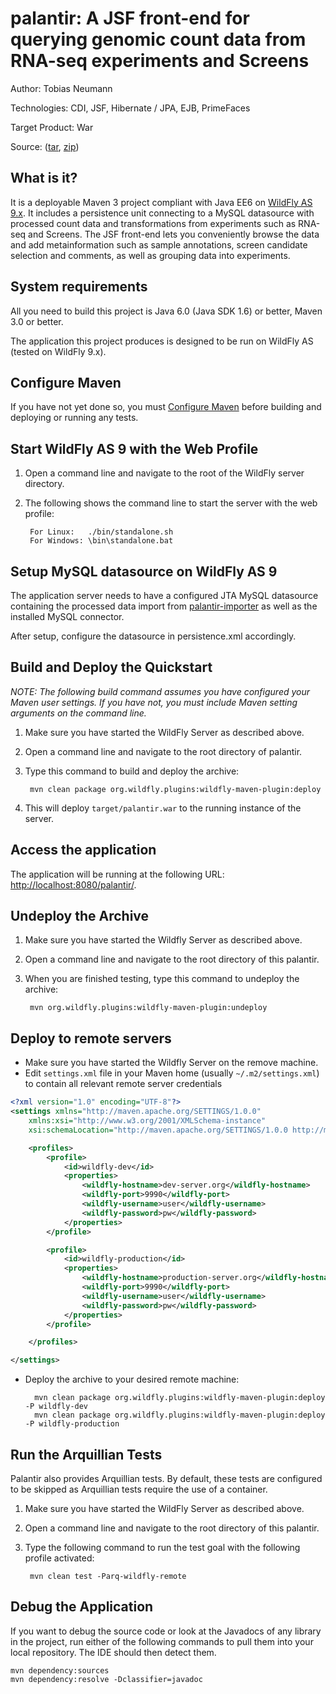 palantir: A JSF front-end for querying genomic count data from RNA-seq experiments and Screens
========================
Author: Tobias Neumann

Technologies: CDI, JSF, Hibernate / JPA, EJB, PrimeFaces

Target Product: War

Source: ([tar](https://github.com/t-neumann/palantir/archive/v0.1.tar.gz), [zip](https://github.com/t-neumann/palantir/archive/v0.1.zip))

What is it?
-----------

It is a deployable Maven 3 project compliant with Java EE6 on [WildFly AS 9.x](http://wildfly.org/downloads/). It includes a persistence unit connecting to a MySQL datasource with processed count data and transformations from experiments such as RNA-seq and Screens. The JSF front-end lets you conveniently browse the data and add metainformation such as sample annotations, screen candidate selection and comments, as well as
grouping data into experiments.  

System requirements
-------------------

All you need to build this project is Java 6.0 (Java SDK 1.6) or better, Maven 3.0 or better.

The application this project produces is designed to be run on WildFly AS (tested on WildFly 9.x). 

 
Configure Maven
---------------

If you have not yet done so, you must [Configure Maven](https://maven.apache.org/guides/mini/guide-configuring-maven.html) before building and deploying or running any tests.


Start WildFly AS 9 with the Web Profile
-------------------------

1. Open a command line and navigate to the root of the WildFly server directory.
2. The following shows the command line to start the server with the web profile:

        For Linux:   ./bin/standalone.sh
        For Windows: \bin\standalone.bat
        
Setup MySQL datasource on WildFly AS 9
-------------------------

The application server needs to have a configured JTA MySQL datasource containing the processed data import from [palantir-importer](https://github.com/t-neumann/palantir-importer) as well as the installed MySQL connector.

After setup, configure the datasource in persistence.xml accordingly.
 
Build and Deploy the Quickstart
-------------------------

_NOTE: The following build command assumes you have configured your Maven user settings. If you have not, you must include Maven setting arguments on the command line._

1. Make sure you have started the WildFly Server as described above.
2. Open a command line and navigate to the root directory of palantir.
3. Type this command to build and deploy the archive:

        mvn clean package org.wildfly.plugins:wildfly-maven-plugin:deploy

4. This will deploy `target/palantir.war` to the running instance of the server.
 

Access the application 
---------------------

The application will be running at the following URL: <http://localhost:8080/palantir/>.


Undeploy the Archive
--------------------

1. Make sure you have started the Wildfly Server as described above.
2. Open a command line and navigate to the root directory of this palantir.
3. When you are finished testing, type this command to undeploy the archive:

        mvn org.wildfly.plugins:wildfly-maven-plugin:undeploy
        
 Deploy to remote servers
--------------------

* Make sure you have started the Wildfly Server on the remove machine.
* Edit `settings.xml` file in your Maven home (usually `~/.m2/settings.xml`) to contain all relevant remote server credentials

```xml
<?xml version="1.0" encoding="UTF-8"?>
<settings xmlns="http://maven.apache.org/SETTINGS/1.0.0"
	xmlns:xsi="http://www.w3.org/2001/XMLSchema-instance"
	xsi:schemaLocation="http://maven.apache.org/SETTINGS/1.0.0 http://maven.apache.org/xsd/settings-1.0.0.xsd">

	<profiles>
		<profile>
			<id>wildfly-dev</id>
			<properties>
				<wildfly-hostname>dev-server.org</wildfly-hostname>
				<wildfly-port>9990</wildfly-port>
				<wildfly-username>user</wildfly-username>
				<wildfly-password>pw</wildfly-password>
			</properties>
		</profile>

		<profile>
			<id>wildfly-production</id>
			<properties>
				<wildfly-hostname>production-server.org</wildfly-hostname>
				<wildfly-port>9990</wildfly-port>
				<wildfly-username>user</wildfly-username>
				<wildfly-password>pw</wildfly-password>
			</properties>
		</profile>

	</profiles>

</settings>
```

* Deploy the archive to your desired remote machine:

        mvn clean package org.wildfly.plugins:wildfly-maven-plugin:deploy -P wildfly-dev
        mvn clean package org.wildfly.plugins:wildfly-maven-plugin:deploy -P wildfly-production


Run the Arquillian Tests 
-------------------------

Palantir also provides Arquillian tests. By default, these tests are configured to be skipped as Arquillian tests require the use of a container. 

1. Make sure you have started the WildFly Server as described above.
2. Open a command line and navigate to the root directory of this palantir.
3. Type the following command to run the test goal with the following profile activated:

        mvn clean test -Parq-wildfly-remote


Debug the Application
------------------------------------

If you want to debug the source code or look at the Javadocs of any library in the project, run either of the following commands to pull them into your local repository. The IDE should then detect them.

    mvn dependency:sources
    mvn dependency:resolve -Dclassifier=javadoc
